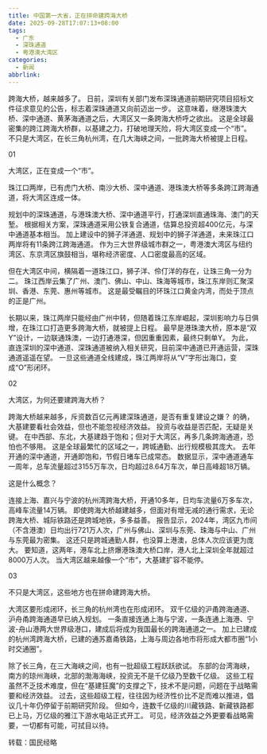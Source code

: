 ```yaml
---
title: 中国第一大省，正在拼命建跨海大桥
date: 2025-09-28T17:07:13+08:00
tags:
  - 广东
  - 深珠通道
  - 粤港澳大湾区
categories:
  - 新闻
abbrlink:
---
```


跨海大桥，越来越多了。
日前，深圳有关部门发布深珠通道前期研究项目招标文件征求意见的公告，标志着深珠通道又向前迈出一步。
这意味着，继港珠澳大桥、深中通道、黄茅海通道之后，大湾区又一条跨海大桥呼之欲出。
这是全球最密集的跨江跨海大桥群，以基建之力，打破地理天险，将大湾区变成一个“市”。
不只是大湾区，在长三角杭州湾，在几大海峡之间，一批跨海大桥被提上日程。

01

大湾区，正在变成一个“市”。

珠江口两岸，已有虎门大桥、南沙大桥、深中通道、港珠澳大桥等多条跨江跨海通道，将大湾区连成一体。

规划中的深珠通道，与港珠澳大桥、深中通道平行，打通深圳直通珠海、澳门的天堑。
根据相关方案，深珠通道采用公铁复合通道，估算总投资超400亿元，与深中通道基本相当。
加上建设中的狮子洋通道、规划中的狮子洋通道，未来珠江口两岸将有11条跨江跨海通道。
作为三大世界级城市群之一，粤港澳大湾区与纽约湾区、东京湾区旗鼓相当，堪称经济密度、人口密度最高的区域。

但在大湾区中间，横隔着一道珠江口，狮子洋、伶仃洋的存在，让珠三角一分为二。
珠江西岸云集了广州、澳门、佛山、中山、珠海等城市，珠江东岸则汇聚深圳、香港、东莞、惠州等城市。
这是最受瞩目的环珠江口黄金内湾，而处于顶点的正是广州。

长期以来，珠江两岸只能经由广州中转，但随着珠江东岸崛起，深圳影响力与日俱增，在珠江口打造更多跨海大桥，就被提上日程。
最早是港珠澳大桥，原本是“双Y”设计，一边联通珠澳，一边打通港深，但因重重因素，最终只剩单Y。
为此，直连深圳的深中通道、深珠通道被纳入相关研究，目前深中通道已开通运营，深珠通道遥遥在望。
一旦这些通道全线建成，珠江两岸将从“V”字形出海口，变成“O”形闭环。

02

大湾区，为何还要建跨海大桥？

跨海大桥越来越多，斥资数百亿元再建深珠通道，是否有重复建设之嫌？
的确，大基建要看社会效益，但也不能忽视经济效益。
投资与收益是否匹配，无疑是关键。
在中西部、东北，大基建趋于饱和；但对于大湾区，再多几条跨海通道，恐怕也不够用。
这是全球最繁忙的区域之一，跨城通勤、出行规模极其庞大。
去年开通的深中通道，开通即饱和，节假日堵车已成常态。
数据显示，深中通道通车一周年，总车流量超过3155万车次，日均超过8.64万车次，单日高峰超18万辆。

这是什么概念？

连接上海、嘉兴与宁波的杭州湾跨海大桥，开通10多年，日均车流量6万多车次，高峰车流量14万辆。
即使跨海大桥越建越多，但面对有增无减的通行需求，无论跨海大桥、城际铁路还是跨城地铁，多多益善。
报告显示，2024年，湾区九市间（不含港澳）日均出行721万人次，广州与佛山、深圳与东莞、珠海与中山、广州与东莞最为密集。
这还只是跨城通勤人群，也没算上港澳，总体人次应该更为庞大。
要知道，这两年，港车北上挤爆港珠澳大桥口岸，港人北上深圳全年就超过8000万人次。
当大湾区越来越像一个“市”，大基建扩容不能停。

03

不只是大湾区，这些地方也在拼命建跨海大桥。

大湾区要形成闭环，长三角的杭州湾也在形成闭环。
双千亿级的沪甬跨海通道、沪舟甬跨海通道早已纳入规划。
一条直接连通上海与宁波，一条连通上海港、宁波-舟山港两大世界级港口，建成后将成为我国最长的跨海通道之一。
加上已建成的杭州湾跨海大桥，已建的通苏嘉甬铁路，上海与周边各地市将形成大都市圈“1小时交通圈”。

除了长三角，在三大海峡之间，也有一批超级工程跃跃欲试。
东部的台湾海峡，南方的琼州海峡，北部的渤海海峡，投资无不是千亿级乃至数千亿级。
这些工程虽然不乏技术难度，但在“基建狂魔”的支撑之下，技术不是问题，问题在于战略需要和经济效益。
过去，这些超级工程，往往因为经济性价比不足而难以推进，倡议几十年仍停留于前期研究阶段。
但如今，连数千亿级的川藏铁路、新藏铁路都已上马，万亿级的雅江下游水电站正式开工。
可见，经济效益之外更要看战略需要，一切都有可能，可拭目以待。

转载：国民经略

